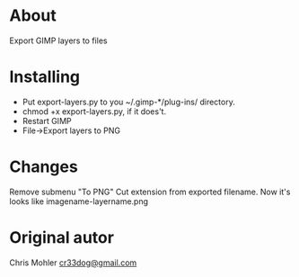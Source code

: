 About
==================

Export GIMP layers to files


Installing
==========

* Put export-layers.py to you ~/.gimp-*/plug-ins/ directory.
* chmod +x export-layers.py, if it does't.
* Restart GIMP
* File->Export layers to PNG

Changes
=======

Remove submenu "To PNG"
Cut extension from exported filename. Now it's looks like imagename-layername.png

Original autor
==============

Chris Mohler <cr33dog@gmail.com>
